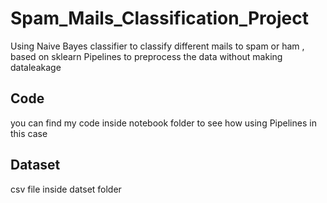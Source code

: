 # Spam_Mails_Classification_Project
Using Naive Bayes classifier to classify different mails to spam or ham , based on sklearn Pipelines to preprocess the data
without making dataleakage

## Code
you can find my code inside notebook folder to see how using Pipelines in this case

## Dataset 
csv file inside datset folder
